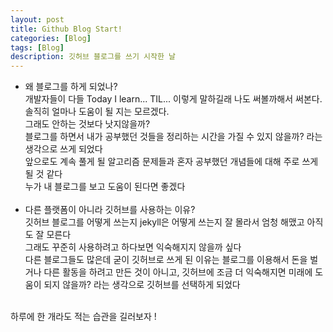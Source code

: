 ```yaml
---
layout: post
title: Github Blog Start!
categories: [Blog]
tags: [Blog]
description: 깃허브 블로그를 쓰기 시작한 날
---
```


- 왜 블로그를 하게 되었나?  
  개발자들이 다들 Today I learn... TIL... 이렇게 말하길래 나도 써볼까해서 써본다.  
  솔직히 얼마나 도움이 될 지는 모르겠다.  
  그래도 안하는 것보다 낫지않을까?  
  블로그를 하면서 내가 공부했던 것들을 정리하는 시간을 가질 수 있지 않을까? 라는 생각으로 쓰게 되었다  
  앞으로도 계속 풀게 될 알고리즘 문제들과 혼자 공부했던 개념들에 대해 주로 쓰게 될 것 같다  
  누가 내 블로그를 보고 도움이 된다면 좋겠다<br/><br/>
- 다른 플랫폼이 아니라 깃허브를 사용하는 이유?  
  깃허브 블로그를 어떻게 쓰는지 jekyll은 어떻게 쓰는지 잘 몰라서 엄청 해맸고 아직도 잘 모른다  
  그래도 꾸준히 사용하려고 하다보면 익숙해지지 않을까 싶다  
  다른 블로그들도 많은데 굳이 깃허브로 쓰게 된 이유는 블로그를 이용해서 돈을 벌거나 다른 활동을 하려고
  만든 것이 아니고, 깃허브에 조금 더 익숙해지면 미래에 도움이 되지 않을까? 라는 생각으로 깃허브를 선택하게 되었다<br/><br/>

하루에 한 개라도 적는 습관을 길러보자 !

